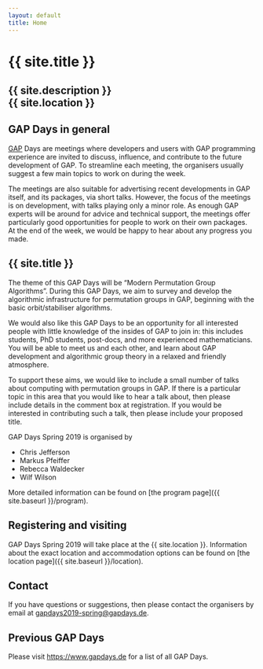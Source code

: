```yaml
---
layout: default
title: Home
---
```


# {{ site.title }}

## {{ site.description }}<br> {{ site.location }}

## GAP Days in general

[GAP](https://www.gap-system.org/) Days are meetings where developers and users
with GAP programming experience are invited to discuss, influence, and
contribute to the future development of GAP. To streamline each meeting, the
organisers usually suggest a few main topics to work on during the week.

The meetings are also suitable for advertising recent developments in GAP
itself, and its packages, via short talks.  However, the focus of the meetings
is on development, with talks playing only a minor role.  As enough GAP experts
will be around for advice and technical support, the meetings offer particularly
good opportunities for people to work on their own packages. At the end of the
week, we would be happy to hear about any progress you made.

## {{ site.title }}

The theme of this GAP Days will be “Modern Permutation Group Algorithms”. During
this GAP Days, we aim to survey and develop the algorithmic infrastructure for
permutation groups in GAP, beginning with the basic orbit/stabiliser algorithms.

We would also like this GAP Days to be an opportunity for all interested people
with little knowledge of the insides of GAP to join in: this includes students,
PhD students, post-docs, and more experienced mathematicians. You will be able
to meet us and each other, and learn about GAP development and algorithmic group
theory in a relaxed and friendly atmosphere.

To support these aims, we would like to include a small number of talks about
computing with permutation groups in GAP. If there is a particular topic in this
area that you would like to hear a talk about, then please include details in
the comment box at registration.  If you would be interested in contributing
such a talk, then please include your proposed title.

GAP Days Spring 2019 is organised by

* Chris Jefferson
* Markus Pfeiffer
* Rebecca Waldecker
* Wilf Wilson

More detailed information can be found on [the program page]({{ site.baseurl }}/program).


## Registering and visiting

GAP Days Spring 2019 will take place at the {{ site.location }}. Information
about the exact location and accommodation options can be found on [the location
page]({{ site.baseurl }}/location).

## <a name="contact"></a> Contact

If you have questions or suggestions, then please contact the organisers by
email at [gapdays2019-spring@gapdays.de](mailto:gapdays2019-spring@gapdays.de).

## Previous GAP Days

Please visit <https://www.gapdays.de> for a list of all GAP Days.
